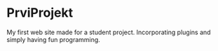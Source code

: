 PrviProjekt
===========
My first web site made for a student project. Incorporating plugins and simply having fun programming. 
